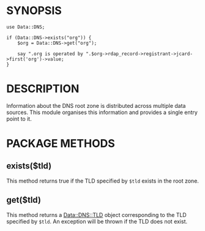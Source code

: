 # SYNOPSIS

    use Data::DNS;

    if (Data::DNS->exists("org")) {
        $org = Data::DNS->get("org");

        say ".org is operated by ".$org->rdap_record->registrant->jcard->first('org')->value;
    }

# DESCRIPTION

Information about the DNS root zone is distributed across multiple data sources.
This module organises this information and provides a single entry point to it.

# PACKAGE METHODS

## exists($tld)

This method returns true if the TLD specified by `$tld` exists in the root
zone.

## get($tld)

This method returns a [Data::DNS::TLD](https://metacpan.org/pod/Data%3A%3ADNS%3A%3ATLD) object corresponding to the TLD
specified by `$tld`. An exception will be thrown if the TLD does not exist.

